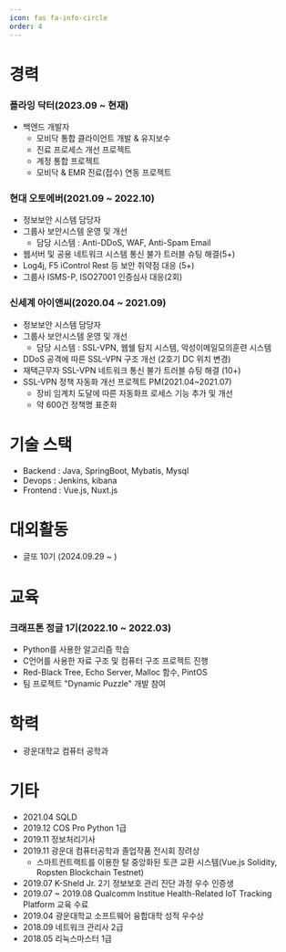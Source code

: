 ```yaml
---
icon: fas fa-info-circle
order: 4
---
```

# 경력

### 플라잉 닥터(2023.09 ~ 현재)
- 백엔드 개발자
  - 모비닥 통합 클라이언트 개발 & 유지보수
  - 진료 프로세스 개선 프로젝트
  - 계정 통합 프로젝트
  - 모비닥 & EMR 진료(접수) 연동 프로젝트


### 현대 오토에버(2021.09 ~ 2022.10)
- 정보보안 시스템 담당자
- 그룹사 보안시스템 운영 및 개선
  - 담당 시스템 : Anti-DDoS, WAF, Anti-Spam Email
- 웹서버 및 공용 네트워크 시스템 통신 불가 트러블 슈팅 해결(5+)
-  Log4j, F5 iControl Rest 등 보안 취약점 대응 (5+)
- 그룹사 ISMS-P, ISO27001 인증심사 대응(2회)

### 신세계 아이앤씨(2020.04 ~ 2021.09)
- 정보보안 시스템 담당자
- 그룹사 보안시스템 운영 및 개선
  - 담당 시스템 : SSL-VPN, 웹쉘 탐지 시스템, 악성이메일모의훈련 시스템
- DDoS 공격에 따른 SSL-VPN 구조 개선 (2호기 DC 위치 변경)
- 재택근무자 SSL-VPN 네트워크 통신 불가 트러블 슈팅 해결 (10+)
- SSL-VPN 정책 자동화 개선 프로젝트 PM(2021.04~2021.07)
  - 장비 임계치 도달에 따른 자동화프 로세스 기능 추가 및 개선
  - 약 600건 정책명 표준화

# 기술 스택
- Backend : Java, SpringBoot, Mybatis, Mysql
- Devops : Jenkins, kibana
- Frontend : Vue.js, Nuxt.js

# 대외활동
- 글또 10기 (2024.09.29 ~ )

# 교육
### 크래프톤 정글 1기(2022.10 ~ 2022.03)
- Python를 사용한 알고리즘 학습
-  C언어를 사용한 자료 구조 및 컴퓨터 구조 프로젝트 진행
  - Red-Black Tree, Echo Server, Malloc 함수, PintOS  
-  팀 프로젝트 "Dynamic Puzzle" 개발 참여


# 학력
- 광운대학교 컴퓨터 공학과

# 기타
- 2021.04 SQLD
- 2019.12 COS Pro Python 1급
- 2019.11 정보처리기사
- 2019.11 광운대 컴퓨터공학과 졸업작품 전시회 장려상
  - 스마트컨트랙트를 이용한 탈 중앙화된 토큰 교환 시스템(Vue.js Solidity, Ropsten Blockchain Testnet)
- 2019.07 K-Sheld Jr. 2기 정보보호 관리 진단 과정 우수 인증생
- 2019.07 ~ 2019.08 Qualcomm Institue Health-Related IoT Tracking Platform 교육 수료
- 2019.04 광운대학교 소프트웨어 융합대학 성적 우수상
- 2018.09 네트워크 관리사 2급
- 2018.05 리눅스마스터 1급
